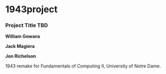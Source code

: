 1943project
===========

### Project Title TBD
**William Gowans**

**Jack Magiera**

**Jon Richelson**

1943 remake for Fundamentals of Computing II, University of Notre Dame.
